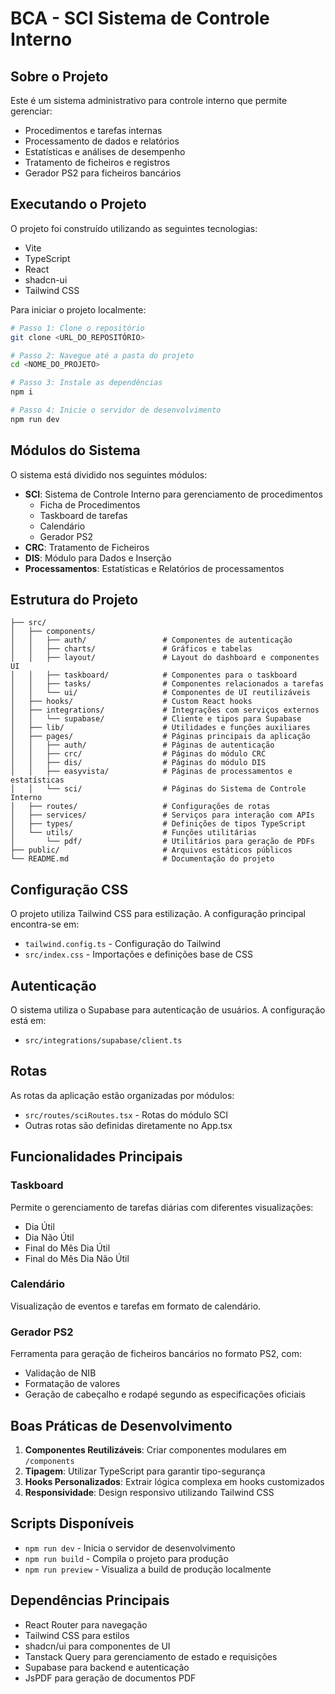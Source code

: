 
# BCA - SCI Sistema de Controle Interno

## Sobre o Projeto

Este é um sistema administrativo para controle interno que permite gerenciar:

- Procedimentos e tarefas internas
- Processamento de dados e relatórios
- Estatísticas e análises de desempenho
- Tratamento de ficheiros e registros
- Gerador PS2 para ficheiros bancários

## Executando o Projeto

O projeto foi construído utilizando as seguintes tecnologias:

- Vite
- TypeScript
- React
- shadcn-ui
- Tailwind CSS

Para iniciar o projeto localmente:

```sh
# Passo 1: Clone o repositório
git clone <URL_DO_REPOSITÓRIO>

# Passo 2: Navegue até a pasta do projeto
cd <NOME_DO_PROJETO>

# Passo 3: Instale as dependências
npm i

# Passo 4: Inicie o servidor de desenvolvimento
npm run dev
```

## Módulos do Sistema

O sistema está dividido nos seguintes módulos:

- **SCI**: Sistema de Controle Interno para gerenciamento de procedimentos
  - Ficha de Procedimentos
  - Taskboard de tarefas
  - Calendário
  - Gerador PS2
- **CRC**: Tratamento de Ficheiros 
- **DIS**: Módulo para Dados e Inserção
- **Processamentos**: Estatísticas e Relatórios de processamentos

## Estrutura do Projeto

```
├── src/
│   ├── components/
│   │   ├── auth/                 # Componentes de autenticação
│   │   ├── charts/               # Gráficos e tabelas
│   │   ├── layout/               # Layout do dashboard e componentes UI
│   │   ├── taskboard/            # Componentes para o taskboard
│   │   ├── tasks/                # Componentes relacionados a tarefas
│   │   └── ui/                   # Componentes de UI reutilizáveis
│   ├── hooks/                    # Custom React hooks
│   ├── integrations/             # Integrações com serviços externos
│   │   └── supabase/             # Cliente e tipos para Supabase
│   ├── lib/                      # Utilidades e funções auxiliares
│   ├── pages/                    # Páginas principais da aplicação
│   │   ├── auth/                 # Páginas de autenticação
│   │   ├── crc/                  # Páginas do módulo CRC
│   │   ├── dis/                  # Páginas do módulo DIS
│   │   ├── easyvista/            # Páginas de processamentos e estatísticas
│   │   └── sci/                  # Páginas do Sistema de Controle Interno
│   ├── routes/                   # Configurações de rotas
│   ├── services/                 # Serviços para interação com APIs
│   ├── types/                    # Definições de tipos TypeScript
│   └── utils/                    # Funções utilitárias
│       └── pdf/                  # Utilitários para geração de PDFs
├── public/                       # Arquivos estáticos públicos
└── README.md                     # Documentação do projeto
```

## Configuração CSS

O projeto utiliza Tailwind CSS para estilização. A configuração principal encontra-se em:

- `tailwind.config.ts` - Configuração do Tailwind
- `src/index.css` - Importações e definições base de CSS

## Autenticação

O sistema utiliza o Supabase para autenticação de usuários. A configuração está em:
- `src/integrations/supabase/client.ts`

## Rotas

As rotas da aplicação estão organizadas por módulos:
- `src/routes/sciRoutes.tsx` - Rotas do módulo SCI
- Outras rotas são definidas diretamente no App.tsx

## Funcionalidades Principais

### Taskboard
Permite o gerenciamento de tarefas diárias com diferentes visualizações:
- Dia Útil
- Dia Não Útil
- Final do Mês Dia Útil
- Final do Mês Dia Não Útil

### Calendário
Visualização de eventos e tarefas em formato de calendário.

### Gerador PS2
Ferramenta para geração de ficheiros bancários no formato PS2, com:
- Validação de NIB
- Formatação de valores
- Geração de cabeçalho e rodapé segundo as especificações oficiais

## Boas Práticas de Desenvolvimento

1. **Componentes Reutilizáveis**: Criar componentes modulares em `/components`
2. **Tipagem**: Utilizar TypeScript para garantir tipo-segurança
3. **Hooks Personalizados**: Extrair lógica complexa em hooks customizados
4. **Responsividade**: Design responsivo utilizando Tailwind CSS

## Scripts Disponíveis

- `npm run dev` - Inicia o servidor de desenvolvimento
- `npm run build` - Compila o projeto para produção
- `npm run preview` - Visualiza a build de produção localmente

## Dependências Principais

- React Router para navegação
- Tailwind CSS para estilos
- shadcn/ui para componentes de UI
- Tanstack Query para gerenciamento de estado e requisições
- Supabase para backend e autenticação
- JsPDF para geração de documentos PDF
